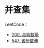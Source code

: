 # 并查集

LeetCode：

- [200. 岛屿数量](https://leetcode-cn.com/problems/number-of-islands/)
- [547. 省份数量](https://leetcode-cn.com/problems/number-of-provinces/)

